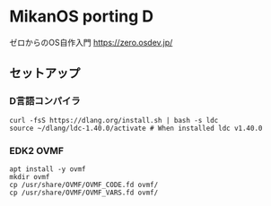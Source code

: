 # MikanOS porting D

ゼロからのOS自作入門 https://zero.osdev.jp/

## セットアップ

### D言語コンパイラ

```console
curl -fsS https://dlang.org/install.sh | bash -s ldc
source ~/dlang/ldc-1.40.0/activate # When installed ldc v1.40.0
```

### EDK2 OVMF

```console
apt install -y ovmf
mkdir ovmf
cp /usr/share/OVMF/OVMF_CODE.fd ovmf/
cp /usr/share/OVMF/OVMF_VARS.fd ovmf/
```
